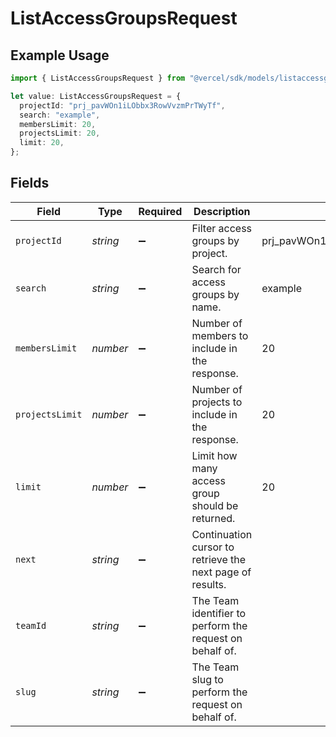 # ListAccessGroupsRequest

## Example Usage

```typescript
import { ListAccessGroupsRequest } from "@vercel/sdk/models/listaccessgroupsop.js";

let value: ListAccessGroupsRequest = {
  projectId: "prj_pavWOn1iLObbx3RowVvzmPrTWyTf",
  search: "example",
  membersLimit: 20,
  projectsLimit: 20,
  limit: 20,
};
```

## Fields

| Field                                                     | Type                                                      | Required                                                  | Description                                               | Example                                                   |
| --------------------------------------------------------- | --------------------------------------------------------- | --------------------------------------------------------- | --------------------------------------------------------- | --------------------------------------------------------- |
| `projectId`                                               | *string*                                                  | :heavy_minus_sign:                                        | Filter access groups by project.                          | prj_pavWOn1iLObbx3RowVvzmPrTWyTf                          |
| `search`                                                  | *string*                                                  | :heavy_minus_sign:                                        | Search for access groups by name.                         | example                                                   |
| `membersLimit`                                            | *number*                                                  | :heavy_minus_sign:                                        | Number of members to include in the response.             | 20                                                        |
| `projectsLimit`                                           | *number*                                                  | :heavy_minus_sign:                                        | Number of projects to include in the response.            | 20                                                        |
| `limit`                                                   | *number*                                                  | :heavy_minus_sign:                                        | Limit how many access group should be returned.           | 20                                                        |
| `next`                                                    | *string*                                                  | :heavy_minus_sign:                                        | Continuation cursor to retrieve the next page of results. |                                                           |
| `teamId`                                                  | *string*                                                  | :heavy_minus_sign:                                        | The Team identifier to perform the request on behalf of.  |                                                           |
| `slug`                                                    | *string*                                                  | :heavy_minus_sign:                                        | The Team slug to perform the request on behalf of.        |                                                           |